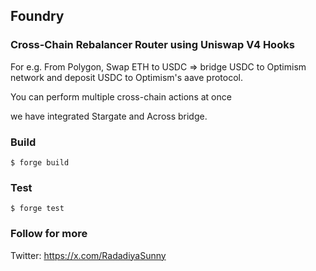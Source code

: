 ## Foundry

### Cross-Chain Rebalancer Router using Uniswap V4 Hooks

For e.g. From Polygon, Swap ETH to USDC => bridge USDC to Optimism network and deposit USDC to Optimism's aave protocol.

You can perform multiple cross-chain actions at once

we have integrated Stargate and Across bridge.

### Build

```shell
$ forge build
```

### Test

```shell
$ forge test
```

### Follow for more
Twitter: https://x.com/RadadiyaSunny
